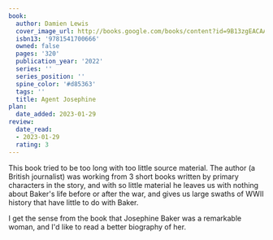 ```yaml
---
book:
  author: Damien Lewis
  cover_image_url: http://books.google.com/books/content?id=9B13zgEACAAJ&printsec=frontcover&img=1&zoom=1&source=gbs_api
  isbn13: '9781541700666'
  owned: false
  pages: '320'
  publication_year: '2022'
  series: ''
  series_position: ''
  spine_color: '#d85363'
  tags: ''
  title: Agent Josephine
plan:
  date_added: 2023-01-29
review:
  date_read:
  - 2023-01-29
  rating: 3
---
```


This book tried to be too long with too little source material. The author (a British journalist) was working from 3 short books written by primary characters in the story, and with so little material he leaves us with nothing about Baker's life before or after the war, and gives us large swaths of WWII history that have little to do with Baker.

I get the sense from the book that Josephine Baker was a remarkable woman, and I'd like to read a better biography of her.
